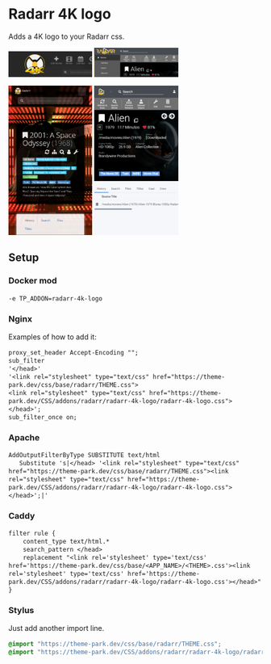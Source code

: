 # Radarr 4K logo

Adds a 4K logo to your Radarr css.

<p>
<a href="desktop.png" rel="noopener"><img src="desktop.png" alt="Screen Shot 1" width="33%" /></a>
<a href="v3-desktop.png" rel="noopener"><img src="v3-desktop.png" alt="Screen Shot 2" width="33%" /></a>
</p>
<p>
<a href="mobile.png" rel="noopener"><img src="mobile.png" alt="Screen Shot 1" width="33%" /></a>
<a href="v3-mobile.png" rel="noopener"><img src="v3-mobile.png" alt="Screen Shot 2" width="33%" /></a>
</p>

## Setup

### Docker mod

`-e TP_ADDON=radarr-4k-logo`

### Nginx

Examples of how to add it:

```nginx
proxy_set_header Accept-Encoding "";
sub_filter
'</head>'
'<link rel="stylesheet" type="text/css" href="https://theme-park.dev/css/base/radarr/THEME.css">
<link rel="stylesheet" type="text/css" href="https://theme-park.dev/CSS/addons/radarr/radarr-4k-logo/radarr-4k-logo.css">
</head>';
sub_filter_once on;
```

### Apache

```nginx
AddOutputFilterByType SUBSTITUTE text/html
   Substitute 's|</head> '<link rel="stylesheet" type="text/css" href="https://theme-park.dev/css/base/radarr/THEME.css"><link rel="stylesheet" type="text/css" href="https://theme-park.dev/CSS/addons/radarr/radarr-4k-logo/radarr-4k-logo.css">
</head>';|'
```

### Caddy

```nginx
filter rule {
    content_type text/html.*
    search_pattern </head>
    replacement "<link rel='stylesheet' type='text/css' href='https://theme-park.dev/css/base/<APP_NAME>/<THEME>.css'><link rel='stylesheet' type='text/css' href='https://theme-park.dev/CSS/addons/radarr/radarr-4k-logo/radarr-4k-logo.css'></head>"
}
```

### Stylus

Just add another import line.

```css
@import "https://theme-park.dev/css/base/radarr/THEME.css";
@import "https://theme-park.dev/CSS/addons/radarr/radarr-4k-logo/radarr-4k-logo.css";
```